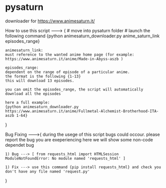 # pysaturn
downloader for https://www.animesaturn.it/ 


How to use this script ---> {
    # move into pysaturn folder
    # launch the following command {python animesaturn_downloader.py  anime_saturn_link episodes_range}
    
    animesaturn_link: 
    must reference to the wanted anime home page (for example: https://www.animesaturn.it/anime/Made-in-Abyss-aszb )

    episodes_range:
    dependent on the range of episode of a particular anime.
    the format is the following {1-13}
    this will download 13 episodes.
    
    you can omit the episodes_range, the script will automatically download all the episodes 

    here a full example:
    {python animesaturn_downloader.py https://www.animesaturn.it/anime/Fullmetal-Alchemist-Brotherhood-ITA-aszb 1-64}


}


Bug Fixing --->{
    during the usege of this script bugs could occour. please report the bug you are exeperiencing
    here we will show some non-code dependet bug 

    1) Bug ---> [ from requests_html import HTMLSession ModuleNotFoundError: No module named 'requests_html' ] 

    1) Fix ---> use this command {pip install requests_html} and check you don't have any file named 'request.py'

}
